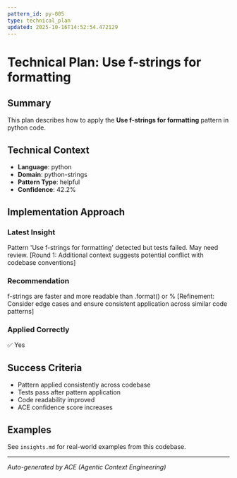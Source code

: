 ```yaml
---
pattern_id: py-005
type: technical_plan
updated: 2025-10-16T14:52:54.472129
---
```

# Technical Plan: Use f-strings for formatting

## Summary

This plan describes how to apply the **Use f-strings for formatting** pattern in python code.

## Technical Context

- **Language**: python
- **Domain**: python-strings
- **Pattern Type**: helpful
- **Confidence**: 42.2%

## Implementation Approach

### Latest Insight

Pattern 'Use f-strings for formatting' detected but tests failed. May need review. [Round 1: Additional context suggests potential conflict with codebase conventions]

### Recommendation

f-strings are faster and more readable than .format() or % [Refinement: Consider edge cases and ensure consistent application across similar code patterns]

### Applied Correctly

✅ Yes

## Success Criteria

- Pattern applied consistently across codebase
- Tests pass after pattern application
- Code readability improved
- ACE confidence score increases

## Examples

See `insights.md` for real-world examples from this codebase.

---

*Auto-generated by ACE (Agentic Context Engineering)*
